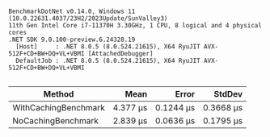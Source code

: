 ```

BenchmarkDotNet v0.14.0, Windows 11 (10.0.22631.4037/23H2/2023Update/SunValley3)
11th Gen Intel Core i7-11370H 3.30GHz, 1 CPU, 8 logical and 4 physical cores
.NET SDK 9.0.100-preview.6.24328.19
  [Host]     : .NET 8.0.5 (8.0.524.21615), X64 RyuJIT AVX-512F+CD+BW+DQ+VL+VBMI [AttachedDebugger]
  DefaultJob : .NET 8.0.5 (8.0.524.21615), X64 RyuJIT AVX-512F+CD+BW+DQ+VL+VBMI


```
| Method               | Mean     | Error     | StdDev    |
|--------------------- |---------:|----------:|----------:|
| WithCachingBenchmark | 4.377 μs | 0.1244 μs | 0.3668 μs |
| NoCachingBenchmark   | 2.839 μs | 0.0636 μs | 0.1795 μs |

